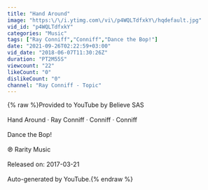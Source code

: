 ```yaml
---
title: "Hand Around"
image: "https:\/\/i.ytimg.com\/vi\/p4WQLTdfxkY\/hqdefault.jpg"
vid_id: "p4WQLTdfxkY"
categories: "Music"
tags: ["Ray Conniff","Conniff","Dance the Bop!"]
date: "2021-09-26T02:22:59+03:00"
vid_date: "2018-06-07T11:30:26Z"
duration: "PT2M55S"
viewcount: "22"
likeCount: "0"
dislikeCount: "0"
channel: "Ray Conniff - Topic"
---
```

{% raw %}Provided to YouTube by Believe SAS<br /><br />Hand Around · Ray Conniff · Conniff · Conniff<br /><br />Dance the Bop!<br /><br />℗ Rarity Music<br /><br />Released on: 2017-03-21<br /><br />Auto-generated by YouTube.{% endraw %}
